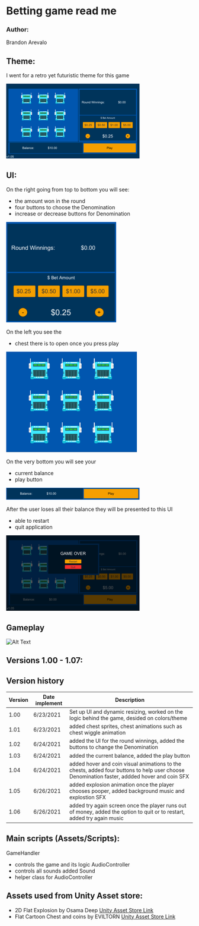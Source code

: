 # Betting game read me

### Author: 
Brandon Arevalo

## Theme:
I went for a retro yet futuristic theme for this game

![Image of right side UI](https://github.com/ArevaloBrandon115/Betting_Game/blob/master/Images/Full_Game_UI.png?raw=true)

## UI:

On the right going from top to bottom you will see:
- the amount won in the round
- four buttons to choose the Denomination
- increase or decrease buttons for Denomination

![Image of right side UI](https://github.com/ArevaloBrandon115/Betting_Game/blob/master/Images/Betting_Amount_UI.png?raw=true)

On the left you see the 
- chest there is to open once you press play

![Image of left side UI](https://github.com/ArevaloBrandon115/Betting_Game/blob/master/Images/Chest_UI.png?raw=true)

On the very bottom you will see your 
- current balance 
- play button

![Image of bottom side UI](https://github.com/ArevaloBrandon115/Betting_Game/blob/master/Images/Bottom_Play_Button_UI.png?raw=true)

After the user loses all their balance they will be presented to this UI
- able to restart
- quit application

![Image of left side UI](https://github.com/ArevaloBrandon115/Betting_Game/blob/master/Images/Restart_Quit_UI.png?raw=true)

## Gameplay

![Alt Text](https://github.com/ArevaloBrandon115/Betting_Game/blob/master/Videos/Gameplay_Gif.gif?raw=true)


## Versions 1.00 - 1.07:

## Version history
| Version | Date implement | Description |
| ------ | ------ | ------ |
| 1.00 | 6/23/2021 | Set up UI and dynamic resizing, worked on the logic behind the game, desided on colors/theme |
| 1.01 | 6/23/2021 | added chest sprites, chest animations such as chest wiggle animation |
| 1.02 | 6/24/2021 | added the UI for the round winnings, added the buttons to change the Denomination |
| 1.03 | 6/24/2021 | added the current balance, added the play button |
| 1.04 | 6/24/2021 | added hover and coin visual animations to the chests, added four buttons to help user choose Denomination faster, addded hover and coin SFX  |
| 1.05 | 6/26/2021 | added explosion animation once the player chooses pooper, added background music and explostion SFX |
| 1.06 | 6/26/2021 | added try again screen once the player runs out of money, added the option to quit or to restart, added try again music |
<!---
Version 1.00
  - Set up UI and dynamic resizing 
  - worked on the logic behind the game
  - desided on colors/theme

Version 1.01
  - added chest sprites
  - chest animations such as chest wiggle animation

Version 1.02
  - added the UI for the round winnings
  - added the buttons to change the Denomination

Version 1.03
  - added the current balance
  - added the play button

Version 1.04
  - added hover and coin visual animations to the chests
  - added four buttons to help user choose Denomination faster
  - addded hover and coin SFX

Version 1.05
  - added explosion animation once the player chooses pooper
  - added background music and explostion SFX

Version 1.06
  - added try again screen once the player runs out of money
  - added the option to quit or to restart
  - added try again music
--->
## Main scripts (Assets/Scripts):

GameHandler
  - controls the game and its logic
AudioController
  - controls all sounds added
Sound
  - helper class for AudioController

## Assets used from Unity Asset store:
- 2D Flat Explosion by Osama Deep
[Unity Asset Store Link](https://assetstore.unity.com/packages/2d/textures-materials/2d-flat-explosion-66932)
- Flat Cartoon Chest and coins by EVILTORN
[Unity Asset Store Link](https://assetstore.unity.com/packages/tools/sprite-management/flat-cartoon-chests-and-coins-187033)
